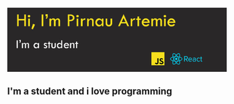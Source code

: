 ![Header](https://github.com/ArtemiePirnau/ArtemiePirnau/blob/main/banner.jpg)

## I'm a student and i love programming
